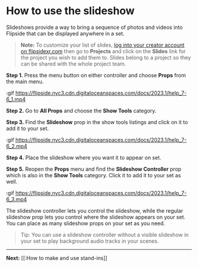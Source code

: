 # How to use the slideshow

Slideshows provide a way to bring a sequence of photos and videos into Flipside that can be displayed anywhere in a set.

> **Note:** To customize your list of slides, [log into your creator account on flipsidexr.com](flipsidexr.com/user) then go to **Projects** and click on the **Slides** link for the project you wish to add them to. Slides belong to a project so they can be shared with the whole project team.

**Step 1.** Press the menu button on either controller and choose **Props** from the main menu.

:gif https://flipside.nyc3.cdn.digitaloceanspaces.com/docs/2023.1/help_7-6_1.mp4

**Step 2.** Go to **All Props** and choose the **Show Tools** category.

**Step 3.** Find the **Slideshow** prop in the show tools listings and click on it to add it to your set.

:gif https://flipside.nyc3.cdn.digitaloceanspaces.com/docs/2023.1/help_7-6_2.mp4

**Step 4.** Place the slideshow where you want it to appear on set.

**Step 5.** Reopen the **Props** menu and find the **Slideshow Controller** prop which is also in the **Show Tools** category. Click it to add it to your set as well.

:gif https://flipside.nyc3.cdn.digitaloceanspaces.com/docs/2023.1/help_7-6_3.mp4

The slideshow controller lets you control the slideshow, while the regular slideshow prop lets you control where the slideshow appears on your set. You can place as many slideshow props on your set as you need.

> Tip: You can use a slideshow controller without a visible slideshow in your set to play background audio tracks in your scenes.

---

**Next:** [[:How to make and use stand-ins]]
